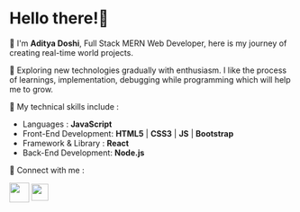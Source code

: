 # Hello there!👋
📍 I'm **Aditya Doshi**, Full Stack MERN Web Developer, here is my journey of creating real-time world projects.

📍 Exploring new technologies gradually with enthusiasm. I like the process of learnings, implementation, debugging while programming which will help me to grow.

📍 My technical skills include : 
- Languages : **JavaScript**
- Front-End Development: **HTML5** | **CSS3** | **JS** | **Bootstrap**
- Framework & Library : **React**
- Back-End Development: **Node.js** 

<!-- 📍 Here's my link to [Portfolio](https://aditya-doshi.netlify.app/) -->

📍 Connect with me :

[<img align="center" height="35" src="https://image.flaticon.com/icons/png/512/733/733579.png"/>](https://twitter.com/adidoshi08)
[<img align="center" height="30" src="https://image.flaticon.com/icons/png/512/174/174857.png"/>](https://www.linkedin.com/in/aditya-doshi08/)

<!---
adidoshi/adidoshi is a ✨ special ✨ repository because its `README.md` (this file) appears on your GitHub profile.
You can click the Preview link to take a look at your changes.
--->
